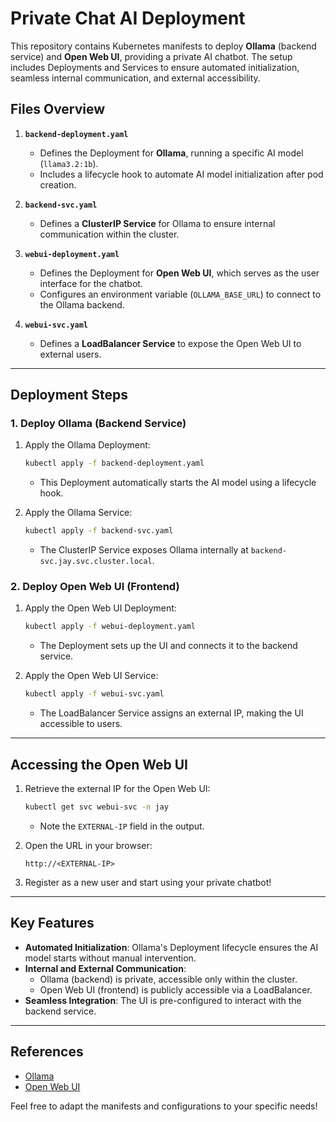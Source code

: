 # Private Chat AI Deployment

This repository contains Kubernetes manifests to deploy **Ollama** (backend service) and **Open Web UI**, providing a private AI chatbot. The setup includes Deployments and Services to ensure automated initialization, seamless internal communication, and external accessibility.

## Files Overview

1. **`backend-deployment.yaml`**
   - Defines the Deployment for **Ollama**, running a specific AI model (`llama3.2:1b`).
   - Includes a lifecycle hook to automate AI model initialization after pod creation.

2. **`backend-svc.yaml`**
   - Defines a **ClusterIP Service** for Ollama to ensure internal communication within the cluster.

3. **`webui-deployment.yaml`**
   - Defines the Deployment for **Open Web UI**, which serves as the user interface for the chatbot.
   - Configures an environment variable (`OLLAMA_BASE_URL`) to connect to the Ollama backend.

4. **`webui-svc.yaml`**
   - Defines a **LoadBalancer Service** to expose the Open Web UI to external users.

---

## Deployment Steps

### 1. Deploy Ollama (Backend Service)
1. Apply the Ollama Deployment:
   ```bash
   kubectl apply -f backend-deployment.yaml
   ```
   - This Deployment automatically starts the AI model using a lifecycle hook.

2. Apply the Ollama Service:
   ```bash
   kubectl apply -f backend-svc.yaml
   ```
   - The ClusterIP Service exposes Ollama internally at `backend-svc.jay.svc.cluster.local`.

### 2. Deploy Open Web UI (Frontend)
1. Apply the Open Web UI Deployment:
   ```bash
   kubectl apply -f webui-deployment.yaml
   ```
   - The Deployment sets up the UI and connects it to the backend service.

2. Apply the Open Web UI Service:
   ```bash
   kubectl apply -f webui-svc.yaml
   ```
   - The LoadBalancer Service assigns an external IP, making the UI accessible to users.

---

## Accessing the Open Web UI
1. Retrieve the external IP for the Open Web UI:
   ```bash
   kubectl get svc webui-svc -n jay
   ```
   - Note the `EXTERNAL-IP` field in the output.

2. Open the URL in your browser:
   ```
   http://<EXTERNAL-IP>
   ```

3. Register as a new user and start using your private chatbot!

---

## Key Features
- **Automated Initialization**: Ollama's Deployment lifecycle ensures the AI model starts without manual intervention.
- **Internal and External Communication**: 
  - Ollama (backend) is private, accessible only within the cluster.
  - Open Web UI (frontend) is publicly accessible via a LoadBalancer.
- **Seamless Integration**: The UI is pre-configured to interact with the backend service.

---

## References
- [Ollama](https://github.com/ollama/ollama)  
- [Open Web UI](https://github.com/open-webui/open-webui)  

Feel free to adapt the manifests and configurations to your specific needs!
